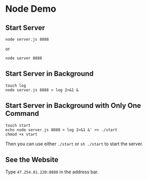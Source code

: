 # Node Demo


## Start Server
`node server.js 8888`

or

`node server 8888`

## Start Server in Background

```
touch log
node server.js 8888 > log 2>&1 &
```

## Start Server in Background with Only One Command

```
touch start
echo node server.js 8888 > log 2>&1 &' >> ./start
chmod +x start
```
Then you can use either `./start` or `sh ./start` to start the server.

## See the Website

Type `47.254.81.220:8888` in the address bar.
